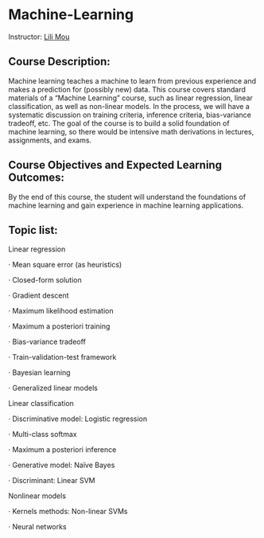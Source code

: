 # Machine-Learning
Instructor: [Lili Mou](https://lili-mou.github.io/)

## Course Description:
Machine learning teaches a machine to learn from previous experience and makes a prediction for (possibly new) data. This course covers standard materials of a “Machine Learning” course, such as linear regression, linear classification, as well as non-linear models. In the process, we will have a systematic discussion on training criteria, inference criteria, bias-variance tradeoff, etc. The goal of the course is to build a solid foundation of machine learning, so there would be intensive math derivations in lectures, assignments, and exams. 


## Course Objectives and Expected Learning Outcomes:
By the end of this course, the student will understand the foundations of machine learning and gain experience in machine learning applications. 


## Topic list:
Linear regression

· Mean square error (as heuristics)

· Closed-form solution

· Gradient descent

· Maximum likelihood estimation

· Maximum a posteriori training

· Bias-variance tradeoff

· Train-validation-test framework

· Bayesian learning

· Generalized linear models

Linear classification

· Discriminative model: Logistic regression

· Multi-class softmax

· Maximum a posteriori inference

· Generative model: Naïve Bayes

· Discriminant: Linear SVM

Nonlinear models

· Kernels methods: Non-linear SVMs

· Neural networks



